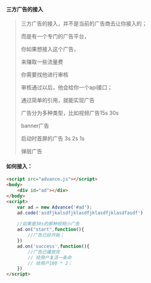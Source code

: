 #### 三方广告的接入

> 三方广告的接入，并不是当前的广告商去让你接入的；
>
> 而是有一个专门的广告平台，
>
> 你如果想接入这个广告，
>
> 来赚取一些流量费
>
> 你需要找他进行审核
>
> 审核通过以后，他会给你一个api接口；
>
> 通过简单的引用，就能实现广告
>
> 广告分为多种类型，比如视频广告15s 30s
>
> banner广告
>
> 启动时首屏的广告   3s  2s 1s 
>
> 弹层广告

#### 如何接入：

```html
<script src="advance.js"></script>
<body>
    <div id="ad"></div>
</body>
<script>
    var ad = new Advance('#ad');
    ad.code('asdfjkalsdfjklasdfjklasdfjklasdfasdf')
    
    //如果是30s的那种视频小广告
    ad.on("start",function(){
        //广告已经开始；
    })
    ad.on('success',function(){
        //广告已播放完
        // 给用户复活一条命
        // 给用户100 * 2；
    })
</script>
```

